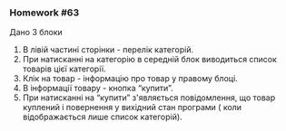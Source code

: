 ### Homework #63

Дано 3 блоки

1. В лівій частині сторінки - перелік категорій.
2. При натисканні на категорію в середній блок виводиться список товарів цієї категорії.
3. Клік на товар - інформацію про товар у правому блоці.
4. В інформації товару - кнопка “купити”.
5. При натисканні на “купити” з'являється повідомлення, що товар куплений і повернення у вихідний 
   стан програми ( коли відображається лише список категорій).